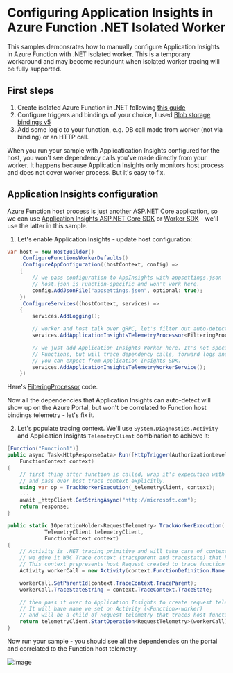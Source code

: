 # Configuring Application Insights in Azure Function .NET Isolated Worker

This samples demonsrates how to manually configure Application Insights in Azure Function with .NET isolated worker. This is a temporary workaround and may become redundunt when isolated worker tracing will be fully supported.

## First steps

1. Create isolated Azure Function in .NET following [this guide](https://docs.microsoft.com/en-us/azure/azure-functions/dotnet-isolated-process-guide)
2. Configure triggers and bindings of your choice, I used [Blob storage bindings v5](https://docs.microsoft.com/en-us/azure/azure-functions/functions-bindings-storage-blob-output?tabs=isolated-process%2Cextensionv5&pivots=programming-language-csharp)
3. Add some logic to your function, e.g. DB call made from worker (not via binding) or an HTTP call.

When you run your sample with Applicatication Insights configured for the host, you won't see dependency calls you've made directly from your worker. It happens because Application Insights only monitors host process and does not cover worker process. But it's easy to fix.  

## Application Insights configuration

Azure Function host process is just another ASP.NET Core application, so we can use [Application Insights ASP.NET Core SDK](https://docs.microsoft.com/en-us/azure/azure-monitor/app/asp-net-core) or [Worker SDK](https://docs.microsoft.com/en-us/azure/azure-monitor/app/worker-service) - we'll use the latter in this sample.

1. Let's enable Application Insights - update host configuration:

```cs
var host = new HostBuilder()
    .ConfigureFunctionsWorkerDefaults()
    .ConfigureAppConfiguration((hostContext, config) =>
    {
        // we pass configuration to AppInsights with appsettings.json
        // host.json is Function-specific and won't work here.
        config.AddJsonFile("appsettings.json", optional: true);
    })
    .ConfigureServices((hostContext, services) =>
    {
        services.AddLogging();

        // worker and host talk over gRPC, let's filter out auto-detected calls
        services.AddApplicationInsightsTelemetryProcessor<FilteringProcessor>();

        // we just add Application Insights Worker here. It's not specific to
        // Functions, but will trace dependency calls, forward logs and everything else
        // you can expect from Application Insights SDK.
        services.AddApplicationInsightsTelemetryWorkerService();
    })
```

Here's [FilteringProcessor](./IsolatedWorkerSample/FilteringProcessor.cs) code.

Now all the dependencies that Application Insights can auto-detect will show up on the Azure Portal, but won't be correlated to Function host bindings telemetry - let's fix it.

2. Let's populate tracing context. We'll use `System.Diagnostics.Activity` and Application Insights `TelemetryClient` combination to achieve it:

```cs
[Function("Function1")]
public async Task<HttpResponseData> Run([HttpTrigger(AuthorizationLevel.Function, "get", "post")] HttpRequestData req, 
    FunctionContext context)
{
    // first thing after function is called, wrap it's expecution with extra request telemetry
    // and pass over host trace context explicitly.
    using var op = TrackWorkerExecution(_telemetryClient, context);
    ...
    await _httpClient.GetStringAsync("http://microsoft.com");
    return response;
}

public static IOperationHolder<RequestTelemetry> TrackWorkerExecution(
            TelemetryClient telemetryClient,
            FunctionContext context)
{
    // Activity is .NET tracing primitive and will take care of context parsing and propagation
    // we give it W3C Trace context (traceparent and tracestate) that host passed over.
    // This context prepresents host Request created to trace function invocation
    Activity workerCall = new Activity(context.FunctionDefinition.Name + "-worker");

    workerCall.SetParentId(context.TraceContext.TraceParent);
    workerCall.TraceStateString = context.TraceContext.TraceState;

    // then pass it over to Application Insights to create request telemtery.
    // It will have name we set on Activity (<Function>-worker)
    // and will be a child of Request telemetry that traces host function invocaion.
    return telemetryClient.StartOperation<RequestTelemetry>(workerCall);
}
```

Now run your sample - you should see all the dependencies on the portal and correlated to the Function host telemetry.

![image](https://user-images.githubusercontent.com/2347409/172026939-f4dfde4f-e54d-4902-a78c-e85f56d4bf5f.png)

 
